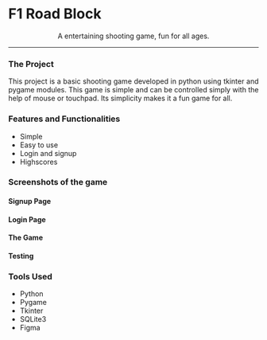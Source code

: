 <h1> F1 Road Block </h1>
<p align="center">
A entertaining shooting game, fun for all ages.
</p>

<hr>

<h3>The Project</h3>

<p align="Justify">
This project is a basic shooting game developed in python using tkinter and pygame modules.
This game is simple and can be controlled simply with the help of mouse
or touchpad. Its simplicity makes it a fun game for all. 
</p>

<h3> Features and Functionalities </h3>

- Simple <br>
- Easy to use <br>
- Login and signup <br>
- Highscores <br>

<h3> Screenshots of the game </h3>

<h4> Signup Page </h4>
<h4>Login Page</h4>
<h4>The Game</h4>
<h4>Testing</h4>


<h3>Tools Used</h3>

- Python
- Pygame
- Tkinter
- SQLite3
- Figma

